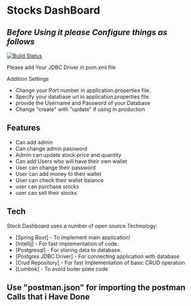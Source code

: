# Stocks DashBoard
## _Before Using it please Configure things as follows_


[![Build Status](https://travis-ci.org/joemccann/dillinger.svg?branch=master)](https://travis-ci.org/joemccann/dillinger)

Please add Your JDBC Driver in pom.xml file

Addition Settings

- Change your Port number in application.properties file.
- Specify your database url in application.properties file.
- provide the Username and Password of your Database
- Change "create" with "update" if using in production

## Features

- Can add admin
- Can change admin password
- Admin can update stock price and quantity
- Can add Users who will have their own wallet
- User can change their password
- User can add money to their wallet
- User can check their wallet balance
- user can purchase stocks
- user can sell their stocks

## Tech

Stock Dashboard uses a number of open source Technology:

- [Spring Boot] - To Implement main application!
- [Intellij] - For fast implementation of code.
- [Postgresql] - For storing data to database.
- [Postgres JDBC Driver] - For connecting application with database
- [Crud Repository] - For fast Implementation of basic CRUD operation 
- [Lombok] - To avoid boiler plate code

## Use "postman.json" for importing the postman Calls that i Have Done
